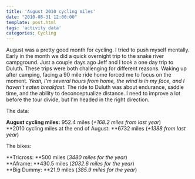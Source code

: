 ```yaml
---
title: 'August 2010 cycling miles'
date: "2010-08-31 12:00:00"
template: post.html
tags: 'activity data'
categories: Cycling
---
```


August was a pretty good month for cycling. I tried to push myself mentally. Early in the month we did a quick overnight trip to the snake river campground. Just a couple days ago Jeff and I took a one day trip to Duluth. These trips were both challenging for different reasons. Waking up after camping, facing a 90 mile ride home forced me to focus on the moment. *Yeah, I'm several hours from home, the wind is in my face, and I haven't eaten breakfast.* The ride to Duluth was about endurance, saddle time, and the ability to deconceptualize distance. I need to improve a lot before the tour divide, but I'm headed in the right direction.  
  
The data:  
  
**August cycling miles:** 952.4 miles (*+168.2 miles from last year*)  
**2010 cycling miles at the end of August: **6732 miles (*+1388 from last year*)  
  
The bikes: 
  
**Tricross: **500 miles (*3480 miles for the year*)  
**Aframe: **430.5 miles (*2032.6 miles for the year*)  
**Big Dummy: **21.9 miles (*385.9 miles for the year*)